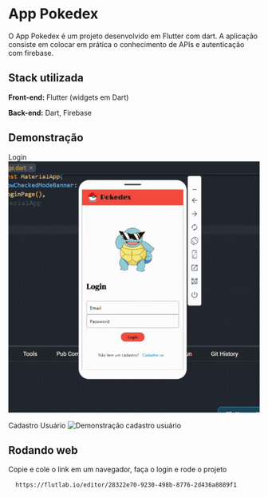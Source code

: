 
# App Pokedex

O App Pokedex é um projeto desenvolvido em Flutter com dart. A aplicação consiste em colocar em prática o conhecimento de APIs e autenticação com firebase.

## Stack utilizada

**Front-end:** Flutter (widgets em Dart)

**Back-end:** Dart, Firebase


## Demonstração

Login
![Demonstração Login](https://github.com/Richardy-Rodrigues/app_pokedex/blob/master/assets/login.gif?raw=true)

Cadastro Usuário
![Demonstração cadastro usuário](https://github.com/Richardy-Rodrigues/app_pokedex/blob/master/assets/cadastro_usu%C3%A1rio.gif?raw=true)
## Rodando web

Copie e cole o link em um navegador, faça o login e rode o projeto

```bash
  https://flutlab.io/editor/28322e70-9230-498b-8776-2d436a8889f1
```


